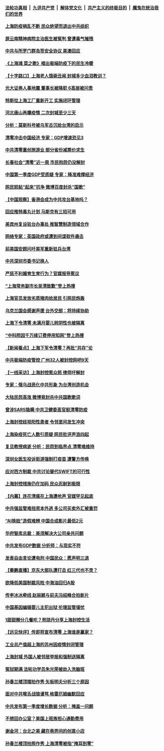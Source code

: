 ####  [法轮功真相](../../../../basic/blob/master/README.md?t=04200631) &nbsp;|&nbsp; [九评共产党](../../../../9ping.md/blob/master/README.md?t=04200631) &nbsp;|&nbsp; [解体党文化](../../../../jtdwh.md/blob/master/README.md?t=04200631)  &nbsp;|&nbsp; [共产主义的终极目的](../../../../gczydzjmd.md/blob/master/README.md?t=04200631) &nbsp;|&nbsp; [魔鬼在统治我们的世界](../../../../mgztzwmdsj.md/blob/master/README.md?t=04200631) 

#### [上海防疫祸乱不断 民众绝望而退出中共组织](../pages/nsc413/n13715295.md?t=04200631) 

#### [原云南精神病院主治医生被冤判 曾遭毒气摧残](../pages/nsc413/n13714548.md?t=04200631) 

#### [中共与所罗门群岛签安全协议 美澳回应](../pages/nsc413/n13715535.md?t=04200631) 

#### [《上海滩 菜之歌》唱出极端防疫下的民生冷暖](../pages/nsc413/n13715494.md?t=04200631) 

#### [【十字路口】上海老人饿毙丑闻 封城多少血泪教训？](../pages/nsc413/n13715309.md?t=04200631) 

#### [光大证券人事地震 董事长被降职 6高层被问责](../pages/nsc413/n13715482.md?t=04200631) 

#### [特斯拉上海工厂重新开工 实施闭环管理](../pages/nsc413/n13715484.md?t=04200631) 

#### [河北唐山再爆疫情 二次封城至少三天](../pages/nsc413/n13715457.md?t=04200631) 

#### [分析：莫斯科号被乌军击沉给台湾的启示](../pages/nsc413/n13715464.md?t=04200631) 

#### [清零冲击中国经济 专家：GDP增速恐见3](../pages/nsc413/n13715497.md?t=04200631) 

#### [中共清零重创旅游业 部分省份减票价求生](../pages/nsc413/n13715486.md?t=04200631) 

#### [长春社会“清零”近一周 市民抱怨仍没解封](../pages/nsc413/n13715416.md?t=04200631) 

#### [中国第一季度GDP受质疑 专家：降准难撑经济](../pages/nsc413/n13715463.md?t=04200631) 

#### [网民怒贴“起来”抗争 微博百度封杀“国歌”](../pages/nsc413/n13715362.md?t=04200631) 

#### [【中国观察】香港会成为中共攻台基地吗？](../pages/nsc413/n13715408.md?t=04200631) 

#### [回应推特毒丸计划 马斯克有三招可用](../pages/nsc413/n13715301.md?t=04200631) 

#### [美宾州复设驻台办事处 推智慧制造领域合作](../pages/nsc413/n13715229.md?t=04200631) 

#### [网络专家：英国政府或遭到间谍软件袭击](../pages/nsc413/n13715407.md?t=04200631) 

#### [前美国安顾问吁美军重新驻兵台湾](../pages/nsc413/n13715311.md?t=04200631) 

#### [中共深圳市委书记换人](../pages/nsc413/n13715259.md?t=04200631) 

#### [严惩不利婚育生育行为？官媒报导惹议](../pages/nsc413/n13715264.md?t=04200631) 

#### [“上海常务副市长吴清致歉”登上热搜](../pages/nsc413/n13715248.md?t=04200631) 

#### [上海官员发放劣质猪肉给居民 引网民炮轰](../pages/nsc413/n13715242.md?t=04200631) 

#### [乌克兰国会感谢声援 台外交部：将持续协助](../pages/nsc413/n13715139.md?t=04200631) 

#### [上海下令清零 未满月婴儿转阴性也被隔离](../pages/nsc413/n13715140.md?t=04200631) 

#### [“中科院因千万续订费停用知网”登上热搜](../pages/nsc413/n13715191.md?t=04200631) 

#### [【新闻看点】上海下军令清零？再批“共存”论](../pages/nsc413/n13714788.md?t=04200631) 

#### [中共极端防疫管控 广州32人被封控网吧9天](../pages/nsc413/n13715146.md?t=04200631) 

#### [【一线采访】上海封控惹众怒 律师吁解封](../pages/nsc413/n13715132.md?t=04200631) 

#### [专家：俄乌战恶化中共形象 为台湾创造机会](../pages/nsc413/n13714984.md?t=04200631) 

#### [大陆民怨高涨 微博竟封杀中共国歌歌词](../pages/nsc413/n13715089.md?t=04200631) 

#### [曾涉SARS隐瞒 中共卫健委高官挺清零防疫](../pages/nsc413/n13714924.md?t=04200631) 

#### [上海封控歧视阳性患者 令邻里间发生冲突](../pages/nsc413/n13714773.md?t=04200631) 

#### [上海染疫死亡人数引质疑 网民批评声浪四起](../pages/nsc413/n13714992.md?t=04200631) 

#### [复旦教授病逝 分析：民怨到临界点 清零难维持](../pages/nsc413/n13714878.md?t=04200631) 

#### [深圳女医生投诉街道强制打疫苗 遭警方传唤](../pages/nsc413/n13714985.md?t=04200631) 


#### [应对西方制裁 中共讨论替代SWIFT的可行性](../pages/nsc413/n13714961.md?t=04200631) 

#### [上海封控措施仍在加码 民众忍耐到极限](../pages/nsc413/n13714800.md?t=04200631) 

#### [【内幕】连花清瘟在上海遭呛声 官媒罕见起底](../pages/nsc413/n13714674.md?t=04200631) 

#### [中共强监管难挡资本外逃 多公司买卖外汇被重罚](../pages/nsc413/n13714794.md?t=04200631) 

#### [“AI换脸”造假难辨 中国合成影片最低2元](../pages/nsc413/n13714947.md?t=04200631) 

#### [华府智库总裁：美须解决大公司亲共问题](../pages/nsc413/n13714811.md?t=04200631) 

#### [中共发布GDP数据 分析师：与现实不符](../pages/nsc413/n13714759.md?t=04200631) 

#### [发表自由言论遭电刑 中国民众：愿声明三退](../pages/nsc413/n13714864.md?t=04200631) 

#### [【秦鹏直播】京东大部队遭打击 红三代也不灵？](../pages/nsc413/n13714783.md?t=04200631) 

#### [欲降低美国制裁风险 中海油回归A股](../pages/nsc413/n13714807.md?t=04200631) 

#### [传李冰冰牵线 赵丽颖与前夫冯绍峰合拍新片](../pages/nsc413/n13714775.md?t=04200631) 

#### [中国基因编辑婴儿主犯出狱 伦理监管堪忧](../pages/nsc413/n13714830.md?t=04200631) 

#### [1甜甜圈分几餐吃？苑琼丹分享上海封控生活](../pages/nsc413/n13714748.md?t=04200631) 

#### [【远见快评】传即将宣布清零 上海谁是赢家？](../pages/nsc413/n13714779.md?t=04200631) 

#### [工业总产值超上海的苏州因疫情封闭管理](../pages/nsc413/n13714802.md?t=04200631) 

#### [上海封城 外国人被邻居举报和强制送隔离](../pages/nsc413/n13714751.md?t=04200631) 

#### [冤狱期满 法轮功学员朱光荣被劫入洗脑班](../pages/nsc413/n13708358.md?t=04200631) 

#### [孙春兰楼顶摆拍作秀 矢板明夫分析三个原因](../pages/nsc413/n13714699.md?t=04200631) 

#### [面对中共喉舌战狼谩骂 格雷厄姆幽默回应](../pages/nsc413/n13714715.md?t=04200631) 

#### [中共发布第一季度增长数据 分析：掩盖一问题](../pages/nsc413/n13714690.md?t=04200631) 

#### [不想回办公室？美国上班族担心通勤费用](../pages/nsc413/n13714693.md?t=04200631) 

#### [谢金河：台北之美 藏在巷弄间的创意小店](../pages/nsc413/n13714426.md?t=04200631) 

#### [孙春兰楼顶拍照作秀 上海清零被指“掩耳到零”](../pages/nsc413/n13714532.md?t=04200631) 

